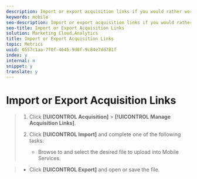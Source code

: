 ```yaml
---
description: Import or export acquisition links if you would rather work with the links using a .csv file instead of using the Adobe Mobile Services user interface.
keywords: mobile
seo-description: Import or export acquisition links if you would rather work with the links using a .csv file instead of using the Adobe Mobile Services user interface.
seo-title: Import or Export Acquisition Links
solution: Marketing Cloud,Analytics
title: Import or Export Acquisition Links
topic: Metrics
uuid: 0557c1aa-7f0f-4645-9d0f-9c84e7dd781f
index: y
internal: n
snippet: y
translate: y
---
```


# Import or Export Acquisition Links


<!-- I'm confused by this procedure. In the UI, there is no "Manage Acquisition Link" option under "Acquisition". I don't see options to import or export. Should this procedure be removed? -->

>1. Click **[!UICONTROL  Acquisition]** > **[!UICONTROL  Manage Acquisition Links]**.
>1. Click **[!UICONTROL  Import]** and complete one of the following tasks:
>    
>    * Browse to and select the desired file to upload into Mobile Services. 

>    * Click **[!UICONTROL  Export]** and open or save the file. 


>    
